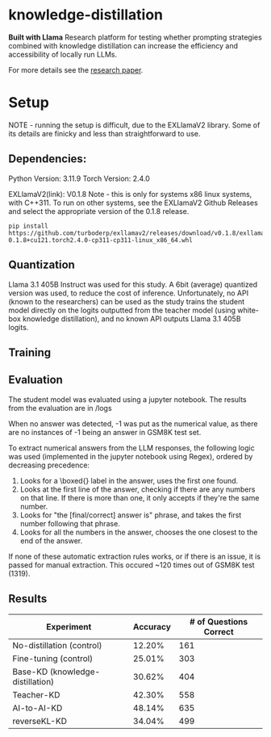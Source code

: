 # knowledge-distillation
**Built with Llama**
Research platform for testing whether prompting strategies combined with knowledge distillation can increase the efficiency and accessibility of locally run LLMs.

For more details see the [research paper]().

# Setup

NOTE - running the setup is difficult, due to the EXLlamaV2 library. Some of its details are finicky and less than straightforward to use. 

## Dependencies:
Python Version: 3.11.9
Torch Version: 2.4.0


EXLlamaV2(link): V0.1.8
Note - this is only for systems x86 linux systems, with C++311. To run on other systems, see the EXLlamaV2 Github Releases and select the appropriate version of the 0.1.8 release. 
```
pip install https://github.com/turboderp/exllamav2/releases/download/v0.1.8/exllamav2-0.1.8+cu121.torch2.4.0-cp311-cp311-linux_x86_64.whl
```

## Quantization

Llama 3.1 405B Instruct was used for this study. A 6bit (average) quantized version was used, to reduce the cost of inference. Unfortunately, no API (known to the researchers) can be used as the study trains the student model directly on the logits outputted from the teacher model (using white-box knowledge distillation), and no known API outputs Llama 3.1 405B logits. 

## Training


## Evaluation
The student model was evaluated using a jupyter notebook. The results from the evaluation are in /logs

When no answer was detected, -1 was put as the numerical value, as there are no instances of -1 being an answer in GSM8K test set.

To extract numerical answers from the LLM responses, the following logic was used (implemented in the jupyter notebook using Regex), ordered by decreasing precedence:
1. Looks for a \boxed{} label in the answer, uses the first one found.
2. Looks at the first line of the answer, checking if there are any numbers on that line. If there is more than one, it only accepts if they're the same number.
3. Looks for "the [final/correct] answer is" phrase, and takes the first number following that phrase.
4. Looks for all the numbers in the answer, chooses the one closest to the end of the answer. 

If none of these automatic extraction rules works, or if there is an issue, it is passed for manual extraction. This occured ~120 times out of GSM8K test (1319).

## Results

| Experiment                       | Accuracy | # of Questions Correct |
|----------------------------------|----------|------------------------|
| No-distillation (control)        | 12.20%   | 161                    |
| Fine-tuning (control)            | 25.01%   | 303                    |
| Base-KD (knowledge-distillation) | 30.62%   | 404                    |
| Teacher-KD                       | 42.30%   | 558                    |
| AI-to-AI-KD                      | 48.14%   | 635                    |
| reverseKL-KD                     | 34.04%   | 499                    |
